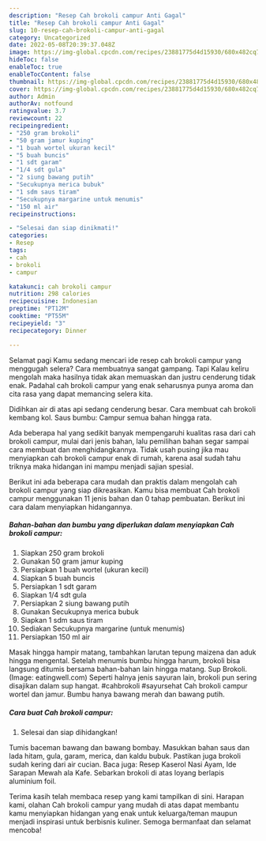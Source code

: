 ```yaml
---
description: "Resep Cah brokoli campur Anti Gagal"
title: "Resep Cah brokoli campur Anti Gagal"
slug: 10-resep-cah-brokoli-campur-anti-gagal
category: Uncategorized
date: 2022-05-08T20:39:37.048Z
image: https://img-global.cpcdn.com/recipes/23881775d4d15930/680x482cq70/cah-brokoli-campur-foto-resep-utama.jpg
hideToc: false
enableToc: true
enableTocContent: false
thumbnail: https://img-global.cpcdn.com/recipes/23881775d4d15930/680x482cq70/cah-brokoli-campur-foto-resep-utama.jpg
cover: https://img-global.cpcdn.com/recipes/23881775d4d15930/680x482cq70/cah-brokoli-campur-foto-resep-utama.jpg
author: Admin
authorAv: notfound
ratingvalue: 3.7
reviewcount: 22
recipeingredient:
- "250 gram brokoli"
- "50 gram jamur kuping"
- "1 buah wortel ukuran kecil"
- "5 buah buncis"
- "1 sdt garam"
- "1/4 sdt gula"
- "2 siung bawang putih"
- "Secukupnya merica bubuk"
- "1 sdm saus tiram"
- "Secukupnya margarine untuk menumis"
- "150 ml air"
recipeinstructions:

- "Selesai dan siap dinikmati!"
categories:
- Resep
tags:
- cah
- brokoli
- campur

katakunci: cah brokoli campur 
nutrition: 298 calories
recipecuisine: Indonesian
preptime: "PT12M"
cooktime: "PT55M"
recipeyield: "3"
recipecategory: Dinner

---
```



Selamat pagi Kamu sedang mencari ide resep cah brokoli campur yang menggugah selera? Cara membuatnya sangat gampang. Tapi Kalau keliru mengolah maka hasilnya tidak akan memuaskan dan justru cenderung tidak enak. Padahal cah brokoli campur yang enak seharusnya punya aroma dan cita rasa yang dapat memancing selera kita.


Didihkan air di atas api sedang cenderung besar. Cara membuat cah brokoli kembang kol. Saus bumbu: Campur semua bahan hingga rata.

Ada beberapa hal yang sedikit banyak mempengaruhi kualitas rasa dari cah brokoli campur, mulai dari jenis bahan, lalu pemilihan bahan segar sampai cara membuat dan menghidangkannya. Tidak usah pusing jika mau menyiapkan cah brokoli campur enak di rumah, karena asal sudah tahu triknya maka hidangan ini mampu menjadi sajian spesial.


Berikut ini ada beberapa cara mudah dan praktis dalam mengolah cah brokoli campur yang siap dikreasikan. Kamu bisa membuat Cah brokoli campur menggunakan 11 jenis bahan dan 0 tahap pembuatan. Berikut ini cara dalam menyiapkan hidangannya.

<!--inarticleads1-->

##### Bahan-bahan dan bumbu yang diperlukan dalam menyiapkan Cah brokoli campur:

1. Siapkan 250 gram brokoli
1. Gunakan 50 gram jamur kuping
1. Persiapkan 1 buah wortel (ukuran kecil)
1. Siapkan 5 buah buncis
1. Persiapkan 1 sdt garam
1. Siapkan 1/4 sdt gula
1. Persiapkan 2 siung bawang putih
1. Gunakan Secukupnya merica bubuk
1. Siapkan 1 sdm saus tiram
1. Sediakan Secukupnya margarine (untuk menumis)
1. Persiapkan 150 ml air


Masak hingga hampir matang, tambahkan larutan tepung maizena dan aduk hingga mengental. Setelah menumis bumbu hingga harum, brokoli bisa langsung ditumis bersama bahan-bahan lain hingga matang. Sup Brokoli. (Image: eatingwell.com) Seperti halnya jenis sayuran lain, brokoli pun sering disajikan dalam sup hangat. #cahbrokoli #sayursehat Cah brokoli campur wortel dan jamur. Bumbu hanya bawang merah dan bawang putih. 

<!--inarticleads2-->

##### Cara buat Cah brokoli campur:


1. Selesai dan siap dihidangkan!

Tumis baceman bawang dan bawang bombay. Masukkan bahan saus dan lada hitam, gula, garam, merica, dan kaldu bubuk. Pastikan juga brokoli sudah kering dari air cucian. Baca juga: Resep Kaserol Nasi Ayam, Ide Sarapan Mewah ala Kafe. Sebarkan brokoli di atas loyang berlapis aluminium foil. 

Terima kasih telah membaca resep yang kami tampilkan di sini. Harapan kami, olahan Cah brokoli campur yang mudah di atas dapat membantu kamu menyiapkan hidangan yang enak untuk keluarga/teman maupun menjadi inspirasi untuk berbisnis kuliner. Semoga bermanfaat dan selamat mencoba!
